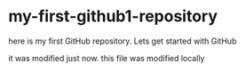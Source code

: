 # my-first-github1-repository
here is my first GitHub repository. Lets get started with GitHub

it was modified just now. this file was modified locally
